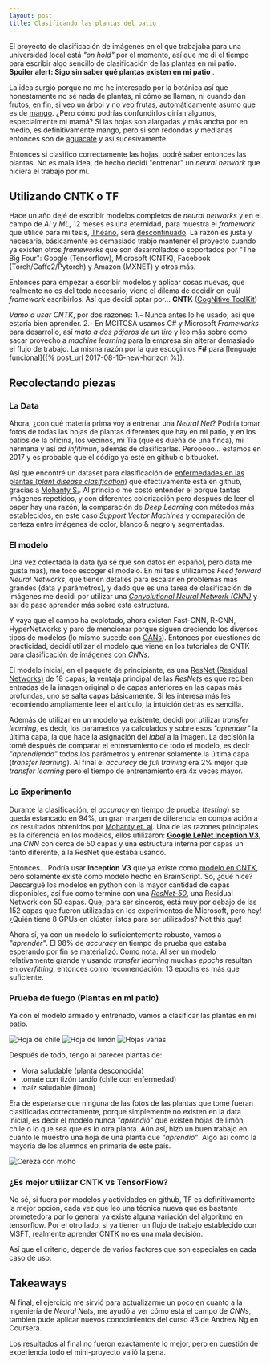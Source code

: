 ```yaml
---
layout: post
title: Clasificando las plantas del patio
---
```


El proyecto de clasificación de imágenes en el que trabajaba para una universidad local está _"on hold"_ por el momento, así que me di el tiempo para escribir algo sencillo de clasificación de las plantas en mi patio. **Spoiler alert: Sigo sin saber qué plantas existen en mi patio** .

La idea surgió porque no me he interesado por la botánica así que honestamente no sé nada de plantas, ni cómo se llaman, ni cuando dan frutos, en fin, si veo un árbol y no veo frutas, automáticamente asumo que es de [mango](https://es.wikipedia.org/wiki/Mangifera). ¿Pero cómo podrías confundirlos dirían algunos, especialmente mi mamá? Si las hojas son alargadas y más ancha por en medio, es definitivamente mango, pero si son redondas y medianas entonces son de [aguacate](https://es.wikipedia.org/wiki/Persea_americana) y así sucesivamente.

Entonces si clasifico correctamente las hojas, podré saber entonces las plantas. No es mala idea, de hecho decidí "entrenar" un _neural network_ que hiciera el trabajo por mí.

## Utilizando CNTK o TF

Hace un año dejé de escribir modelos completos de _neural networks_ y en el campo de _AI_ y _ML_, 12 meses es una eternidad, para muestra el _framework_ que utilicé para mi tesis, [Theano](http://deeplearning.net/software/theano/index.html), será [descontinuado](https://groups.google.com/forum/#!topic/theano-users/7Poq8BZutbY). La razón es justa y necesaria, básicamente es demasiado trabjo mantener el proyecto cuando ya existen otros _frameworks_ que son desarrollados o soportados por "The Big Four": Google (Tensorflow), Microsoft (CNTK), Facebook (Torch/Caffe2/Pytorch) y Amazon (MXNET) y otros más.

Entonces para empezar a escribir modelos y aplicar cosas nuevas, que realmente no es del todo necesario,  viene el dilema de decidir en cuál _framework_ escribirlos. Así que decidí optar por... **CNTK** ([CogNitive ToolKit](https://www.microsoft.com/en-us/cognitive-toolkit/))

_Vamo a usar CNTK_, por dos razones:
1.- Nunca antes lo he usado, así que estaría bien aprender.
2.- En MCITCSA usamos C# y Microsoft _Frameworks_ para desarrollo, así *mato a dos pájaros de un tiro* y leo más sobre como sacar provecho a *machine learning* para la empresa sin alterar demasiado el flujo de trabajo. La misma razón por la que escogimos **F#** para [lenguaje funcional]({% post_url 2017-08-16-new-horizon %}).

## Recolectando piezas 
### La Data
Ahora, ¿con qué materia prima voy a entrenar una _Neural Net_? Podría tomar fotos de todas las hojas de plantas diferentes que hay en mi patio, y en los patios de la oficina, los vecinos, mi Tía (que es dueña de una finca), mi hermana y así _ad infitimun_, además de clasificarlas. Perooooo... estamos en 2017 y es probable que el código ya esté en github o bitbucket.

Así que encontré un dataset para clasificación de [enfermedades en las plantas (_plant disease clasification_)](https://www.ncbi.nlm.nih.gov/pmc/articles/PMC5032846/) que efectivamente está en github, gracias a [Mohanty S.](https://github.com/salathegroup/plantvillage_deeplearning_paper_dataset). Al principio me costó entender el porqué tantas imágenes repetidos, y con diferentes colorización pero después de leer el paper hay una razón, la comparación de _Deep Learning_ con métodos más establecidos, en este caso _Support Vector Machines_ y comparación de certeza entre imágenes de color, blanco & negro y segmentadas.

### El modelo
Una vez colectada la data (ya sé que son datos en español, pero data me gusta más), me tocó escoger el modelo. En mi tesis utilizamos _Feed forward Neural Networks_, que tienen detalles para escalar en problemas más grandes (data y parámetros), y dado que es una tarea de clasificación de imágenes me decidí por utilizar una [_Convolutional Neural Network (CNN)_](https://github.com/Microsoft/CNTK/blob/v2.1/Tutorials/CNTK_103D_MNIST_ConvolutionalNeuralNetwork.ipynb) y así de paso aprender más sobre esta estructura.
 
Y vaya que el campo ha explotado, ahora existen Fast-CNN, R-CNN, HyperNetworks y paro de mencionar porque siguen creciendo los diversos tipos de modelos (lo mismo sucede con [GANs](https://github.com/hindupuravinash/the-gan-zoo)). Entonces por cuestiones de practicidad, decidí utilizar el modelo que viene en los tutoriales de CNTK para [clasificación de imágenes con _CNNs_](https://github.com/Microsoft/CNTK/blob/v2.1/Tutorials/CNTK_103D_MNIST_ConvolutionalNeuralNetwork.ipynb).

El modelo inicial, en el paquete de principiante, es una [ResNet (Residual Networks)](https://arxiv.org/pdf/1512.03385v1.pdf) de 18 capas; la ventaja principal de las _ResNets_ es que reciben entradas de la imagen original o de capas anteriores en las capas más profundas, uno se salta capas básicamente. Si les interesa más les recomiendo ampliamente leer el artículo, la intuición detrás es sencilla.

Además de utilizar en un modelo ya existente, decidí por utilizar _transfer learning_, es decir, los parámetros ya calculados y sobre esos _"aprender"_ la última capa, la que hace la asignación del _label_ a la imagen. La decisión la tomé después de comparar el entrenamiento de todo el modelo, es decir _"aprendiendo"_ todos los parámetros y entrenar solamente la última capa (_transfer learning_). Al final el _accuracy_ de _full training_ era 2% mejor que _transfer learning_ pero el tiempo de entrenamiento era 4x veces mayor. 

### Lo Experimento

Durante la clasificación, el _accuracy_ en tiempo de prueba (_testing_) se queda estancado en 94%, un gran margen de diferencia en comparación a los resultados obtenidos por [Mohanty et. al](https://www.ncbi.nlm.nih.gov/pmc/articles/PMC5032846/). Una de las razones principales es la diferencia en los modelos, ellos utilizaron: [**Google LeNet Inception V3**](https://arxiv.org/abs/1512.00567), una _CNN_ con cerca de 50 capas y una estructura interna por capas un tanto diferente, a la ResNet que estaba usando.

Entonces... Podría usar **Inception V3** que ya existe como [modelo en CNTK](https://github.com/Microsoft/CNTK/tree/master/Examples/Image/Classification/GoogLeNet/InceptionV3), pero solamente existe como modelo hecho en BrainScript. So, ¿qué hice? Descargué los modelos en python con la mayor cantidad de capas disponibles, así fue como terminé con una [_ResNet-50_](https://github.com/Microsoft/CNTK/blob/master/PretrainedModels/Image.md#resnet), una Residual Network con 50 capas. Que, para ser sinceros, está muy por debajo de las 152 capas que fueron utilizadas en los experimentos de Microsoft, pero hey! ¿Quién tiene 8 GPUs en clúster listos para ser utilizados? Not this guy!

Ahora sí, ya con un modelo lo suficientemente robusto, vamos a _"aprender"_. El 98% de _accuracy_ en tiempo de prueba que estaba esperando por fin se materializó. Como nota: Al ser un modelo relativamente grande y usando _transfer learning_ muchas _epochs_ resultan en _overfitting_, entonces como recomendación: 13 epochs es más que suficiente.

### Prueba de fuego (Plantas en mi patio)

Ya con el modelo armado y entrenado, vamos a clasificar las plantas en mi patio. 

![Hoja de chile](/img/backyard/leaf_chile_back.jpg )
![Hoja de limón](/img/backyard/leaf_sick.jpg )
![Hojas varias](/img/backyard/hojas_varias.jpg )

Después de todo, tengo al parecer plantas de:
-  Mora saludable (planta desconocida)
- tomate con tizón tardío (chile con enfermedad)
- maíz saludable (limón)

Era de esperarse que ninguna de las fotos de las plantas que tomé fueran clasificadas correctamente, porque simplemente no existen en la data inicial, es decir el modelo nunca _"aprendió"_ que existen hojas de limón, chile o lo que sea que es lo otra planta. Aún así, hizo un buen trabajo en cuanto le muestro una hoja de una planta que _"aprendió"_. Algo así como la mayoría de los alumnos en primaria de este país.

![Cereza con moho](/img/backyard/cherry_leaf_pwmdew.jpg)

### ¿Es mejor utilizar CNTK vs TensorFlow?
 No sé, si fuera por modelos y actividades en github, TF es definitivamente la mejor opción, cada vez que leo una técnica nueva que es bastante prometedora por lo general ya existe alguna variación del algoritmo en tensorflow. Por el otro lado, si ya tienen un flujo de trabajo establecido con MSFT, realmente aprender CNTK no es una mala decisión.

Así que el criterio, depende de varios factores que son especiales en cada caso de uso.

## Takeaways

Al final, el ejercicio me sirvió para actualizarme un poco en cuanto a la ingeniería de _Neural Nets_, me ayudó a ver cómo está el campo de _CNNs_, también pude aplicar nuevos conocimientos del curso #3 de Andrew Ng en Coursera.

Los resultados al final no fueron exactamente lo mejor, pero en cuestión de experiencia todo el mini-proyecto valió la pena.